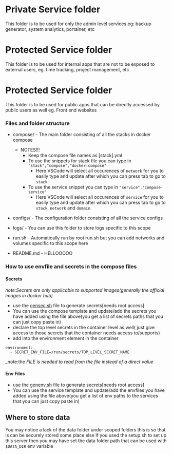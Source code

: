 # Private Service folder
This folder is to be used for only the admin level services eg: backup generator, system analytics, portainer, etc

# Protected Service folder
This folder is to be used for internal apps that are not to be exposed to external users, eg. time tracking, project management, etc

# Protected Service folder
This folder is to be used for public apps that can be directly accessed by public users as well eg. Front end websites

### Files and folder structure
- compose/ - The main folder consisting of all the stacks in docker compose
  - NOTES!!!
    - Keep the compose file names as [stack].yml
    - To use the snippets for stack file you can type in `"stack","compose","docker-compose"`
      - Here VSCode will select all occurences of `network` for you to easily type and update after which you can press tab to go to `stack`
    - To use the service snippet you can type in `"service","compose-service"`
      - Here VSCode will select all occurences of `service` for you to easily type and update after which you can press tab to go to `stack`, `network` and `domain`
- configs/ - The configuration folder consisting of all the service configs
- logs/ - You can use this folder to store logs specific to this scope

- run.sh - Automatically run by root run.sh but you can add networks and volumes specific to this scope here
- README.md - HELLOOOOO

### How to use envfile and secrets in the compose files
#### Secrets
_note:Secrets are only applicable to supported images(generally the official images in docker hub)_
- use the [gensec.sh](../../Scripts/gensec.sh) file to generate secrets[needs root access]
- You can use the compose template and update/add the secrets you have added using the file above(you get a list of secrets paths that you can just copy paste in)
- declare the top level secrets in the container level as well( just give access to those secrets that the container needs access to/supports)
- add into the environment element in the container 
```
environment:
  - SECRET_ENV_FILE=/run/secrets/TOP_LEVEL_SECRET_NAME
```
_note:the _FILE is needed to read from the file instead of a direct value_

#### Env  Files
- use the [genenv.sh](../../Scripts/genenv.sh) file to generate secrets[needs root access]
- You can use the service template and update/add the envfiles you have added using the file above(you get a list of env paths to the services that you can just copy paste in)

## Where to store data

You may notice a lack of the data folder under scoped folders this is so that is can be securely stored some place else
If you used the setup.sh to set up this server then you may have set the data folder path that can be used with `$DATA_DIR` env variable
